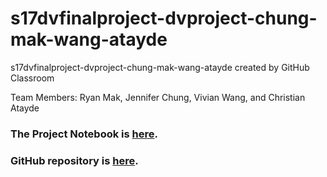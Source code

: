 # s17dvfinalproject-dvproject-chung-mak-wang-atayde
s17dvfinalproject-dvproject-chung-mak-wang-atayde created by GitHub Classroom

Team Members: Ryan Mak, Jennifer Chung, Vivian Wang, and Christian Atayde

### The Project Notebook is [here](S17DVFinalProject.nb). 
### GitHub repository is [here](https://github.com/CannataUTDV/s17dvfinalproject-chung-mak-wang-atayde).
